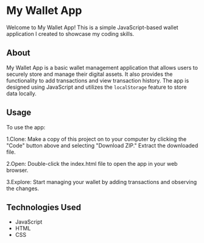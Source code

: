 # My Wallet App

Welcome to My Wallet App! This is a simple JavaScript-based wallet application I created to showcase my coding skills.

## About

My Wallet App is a basic wallet management application that allows users to securely store and manage their digital assets. It also provides the functionality to add transactions and view transaction history. The app is designed using JavaScript and utilizes the `localStorage` feature to store data locally.

## Usage

To use the app:

1.Clone: Make a copy of this project on to your computer by clicking the "Code" button above and selecting "Download ZIP." Extract the downloaded file.

2.Open: Double-click the index.html file to open the app in your web browser.

3.Explore: Start managing your wallet by adding transactions and observing the changes.

## Technologies Used

- JavaScript
- HTML
- CSS
